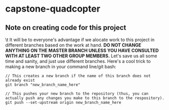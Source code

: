 # capstone-quadcopter

## Note on creating code for this project
\t It will be to everyone's advantage if we alocate work to this project in different branches based on the work at hand. **DO NOT CHANGE ANYTHING ON THE MASTER BRANCH UNLESS YOU HAVE CONSULTED WITH AT LEAST TWO OTHER GROUP MEMBERS.** Let's save us all some time and sanity, and just use different branches.  Here's a cool trick to making a new branch in your command line/git bash:

```
// This creates a new branch if the name of this branch does not already exist
git branch "new_branch_name_here" 

// This pushes your new branch to the repository (thus, you can actually push any changes you make to this branch to the respository).
git push --set-upstream origin new_branch_name_here 

```

